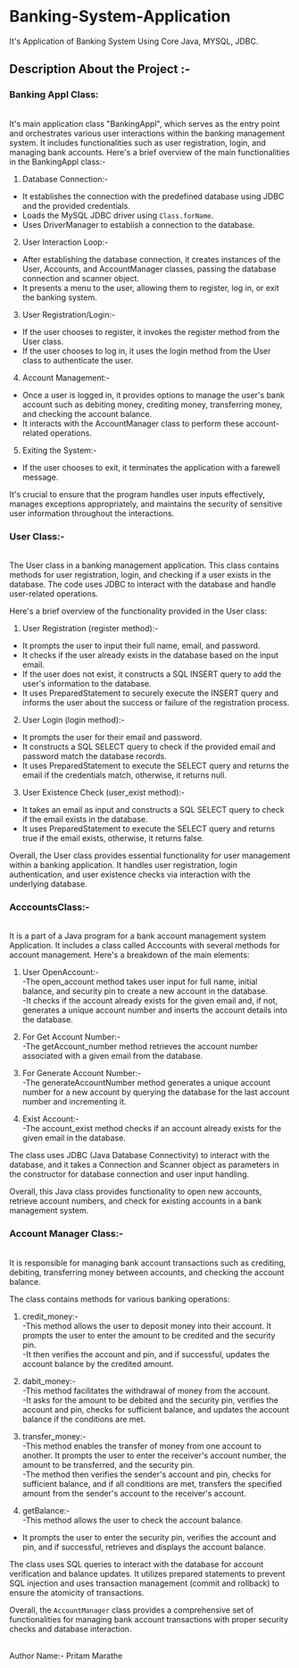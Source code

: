 # Banking-System-Application
It's Application of Banking System Using Core Java, MYSQL, JDBC.
<br>

<h2>Description About the Project :- </h2>
<h3>Banking Appl Class:</h3>
<br>
 It's  main application class "BankingAppl", which serves as the entry point and orchestrates various user interactions within the banking management system. It includes functionalities such as user registration, login, and managing bank accounts. Here's a brief overview of the main functionalities in the BankingAppl class:-

1.  Database Connection:-
   - It establishes the connection with the predefined database using JDBC and the provided credentials.
   - Loads the MySQL JDBC driver using `Class.forName`.
   - Uses DriverManager to establish a connection to the database.

2.  User Interaction Loop:-
   - After establishing the database connection, it creates instances of the User, Accounts, and AccountManager classes, passing the database connection and scanner object.
   - It presents a menu to the user, allowing them to register, log in, or exit the banking system.

3.  User Registration/Login:-
   - If the user chooses to register, it invokes the register method from the User class.
   - If the user chooses to log in, it uses the login method from the User class to authenticate the user.

4.  Account Management:-
   - Once a user is logged in, it provides options to manage the user's bank account such as debiting money, crediting money, transferring money, and checking the account balance.
   - It interacts with the AccountManager class to perform these account-related operations.

5.  Exiting the System:-
   - If the user chooses to exit, it terminates the application with a farewell message.

  It's crucial to ensure that the program handles user inputs effectively, manages exceptions appropriately, and maintains the security of sensitive user information throughout the interactions.


<h3>User Class:-</h3>
<br>
 The  User class in a banking management application. This class contains methods for user registration, login, and checking if a user exists in the database. The code uses JDBC to interact with the database and handle user-related operations.

Here's a brief overview of the functionality provided in the User class:

1.  User Registration (register method):-
   - It prompts the user to input their full name, email, and password.
   - It checks if the user already exists in the database based on the input email.
   - If the user does not exist, it constructs a SQL INSERT query to add the user's information to the database.
   - It uses PreparedStatement to securely execute the INSERT query and informs the user about the success or failure of the registration process.

2.  User Login (login method):-
   - It prompts the user for their email and password.
   - It constructs a SQL SELECT query to check if the provided email and password match the database records.
   - It uses PreparedStatement to execute the SELECT query and returns the email if the credentials match, otherwise, it returns null.

3.  User Existence Check (user_exist method):-
   - It takes an email as input and constructs a SQL SELECT query to check if the email exists in the database.
   - It uses PreparedStatement to execute the SELECT query and returns true if the email exists, otherwise, it returns false.

Overall, the User class provides essential functionality for user management within a banking application. It handles user registration, login authentication, and user existence checks via interaction with the underlying database.


<h3>AcccountsClass:-</h3><br>
 It is a part of a Java program for a bank account management system Application. It includes a class called  Acccounts  with several methods for account management. Here's a breakdown of the main elements:

1. User OpenAccount:- <br>
   -The open_account method takes user input for full name, initial balance, and security pin to create a new account in the database. <br>
   -It checks if the account already exists for the given email and, if not, generates a unique account number and inserts the account details into the database.

2.  For Get Account Number:-<br>
   -The getAccount_number method retrieves the account number associated with a given email from the database.

3. For Generate Account Number:-<br>
   -The generateAccountNumber method generates a unique account number for a new account by querying the database for the last account number and incrementing it.

4. Exist Account:-<br>
   -The account_exist method checks if an account already exists for the given email in the database.

The class uses JDBC (Java Database Connectivity) to interact with the database, and it takes a Connection and Scanner object as parameters in the constructor for database connection and user input handling.

Overall, this Java class provides functionality to open new accounts, retrieve account numbers, and check for existing accounts in a bank management system.  


<h3>Account Manager Class:-</h3><br>
 It is responsible for managing bank account transactions such as crediting, debiting, transferring money between accounts, and checking the account balance.

The class contains methods for various banking operations:
1.  credit_money:- <br>
   -This method allows the user to deposit money into their account. It prompts the user to enter the amount to be credited and the security pin. <br>
   -It then verifies the account and pin, and if successful, updates the account balance by the credited amount.

2.  dabit_money:-<br>
   -This method facilitates the withdrawal of money from the account. <br>
   -It asks for the amount to be debited and the security pin, verifies the account and pin, checks for sufficient balance, and updates the account balance if the conditions are met.

3.  transfer_money:-<br>
   -This method enables the transfer of money from one account to another. It prompts the user to enter the receiver's account number, the amount to be transferred, and the security pin. <br>
   -The method then verifies the sender's account and pin, checks for sufficient balance, and if all conditions are met, transfers the specified amount from the sender's account to the receiver's account.

4.  getBalance:- <br>
   -This method allows the user to check the account balance.<br>
   - It prompts the user to enter the security pin, verifies the account and pin, and if successful, retrieves and displays the account balance.

The class uses SQL queries to interact with the database for account verification and balance updates. It utilizes prepared statements to prevent SQL injection and uses transaction management (commit and rollback) to ensure the atomicity of transactions.

Overall, the `AccountManager` class provides a comprehensive set of functionalities for managing bank account transactions with proper security checks and database interaction.  

<br>
Author Name:- Pritam Marathe
